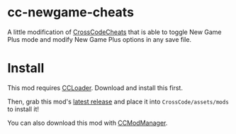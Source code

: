 # cc-newgame-cheats
A little modification of [CrossCodeCheats](https://github.com/ZeikJT/CrossCodeCheats) that is able to toggle New Game Plus mode and modify New Game Plus options in any save file.

# Install

This mod requires [CCLoader](https://github.com/CCDirectLink/CCLoader). Download and install this first.

Then, grab this mod's [latest release](https://github.com/Treeways/cc-newgame-cheats/releases) and place it into `CrossCode/assets/mods` to install it!

You can also download this mod with [CCModManager](https://github.com/CCDirectLink/CCModManager).
